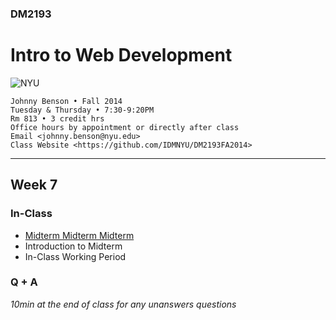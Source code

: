### DM2193

# Intro to Web Development

![NYU](http://j-hnnybens-n.com/capture/imami.png)

    Johnny Benson • Fall 2014
    Tuesday & Thursday • 7:30-9:20PM
    Rm 813 • 3 credit hrs
    Office hours by appointment or directly after class
    Email <johnny.benson@nyu.edu>
    Class Website <https://github.com/IDMNYU/DM2193FA2014>

---

## Week 7

### In-Class
* [Midterm Midterm Midterm](../midterm/README.md)
* Introduction to Midterm
* In-Class Working Period

### Q + A
*10min at the end of class for any unanswers questions*
